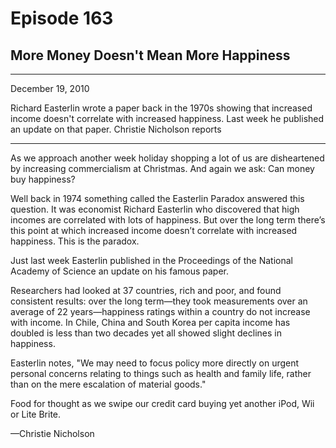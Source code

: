 # Episode 163

## More Money Doesn't Mean More Happiness

---

December 19, 2010

Richard Easterlin wrote a paper back in the 1970s showing that increased income doesn't correlate with increased happiness. Last week he published an update on that paper. Christie Nicholson reports

---

As we approach another week holiday shopping a lot of us are disheartened by increasing commercialism at Christmas. And again we ask: Can money buy happiness?

Well back in 1974 something called the Easterlin Paradox answered this question. It was economist Richard Easterlin who discovered that high incomes are correlated with lots of happiness. But over the long term there’s this point at which increased income doesn’t correlate with increased happiness. This is the paradox.

Just last week Easterlin published in the Proceedings of the National Academy of Science an update on his famous paper.

Researchers had looked at 37 countries, rich and poor, and found consistent results: over the long term—they took measurements over an average of 22 years—happiness ratings within a country do not increase with income. In Chile, China and South Korea per capita income has doubled is less than two decades yet all showed slight declines in happiness.

Easterlin notes, "We may need to focus policy more directly on urgent personal concerns relating to things such as health and family life, rather than on the mere escalation of material goods."

Food for thought as we swipe our credit card buying yet another iPod, Wii or Lite Brite.

—Christie Nicholson

